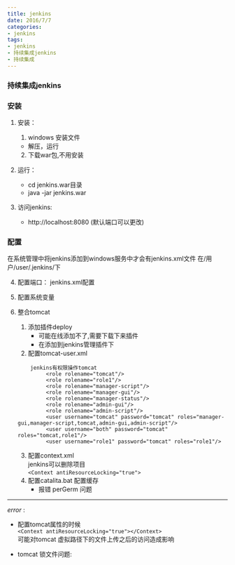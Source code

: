 ```yaml
---
title: jenkins
date: 2016/7/7
categories:
- jenkins
tags:
- jenkins
- 持续集成jenkins
- 持续集成
---
```


### 持续集成jenkins

### 安装
1. 安装：  
	1. windows 安装文件  
	  - 解压，运行
	2. 下载war包,不用安装

2. 运行：  
	- cd jenkins.war目录  
	- java -jar jenkins.war  

3. 访问jenkins:
	- http://localhost:8080   (默认端口可以更改)

### 配置
在系统管理中将jenkins添加到windows服务中才会有jenkins.xml文件
在/用户/user/.jenkins/下  

4. 配置端口：
jenkins.xml配置  

5. 配置系统变量

6. 整合tomcat    
	1. 添加插件deploy  
		- 可能在线添加不了,需要下载下来插件  
		- 在添加到jenkins管理插件下  
	2. 配置tomcat-user.xml
	``` 
		jenkins有权限操作tomcat
			 <role rolename="tomcat"/>
 			 <role rolename="role1"/>
  			 <role rolename="manager-script"/>
 			 <role rolename="manager-gui"/>
  			 <role rolename="manager-status"/> 
  			 <role rolename="admin-gui"/>
  			 <role rolename="admin-script"/> 
  			 <user username="tomcat" password="tomcat" roles="manager-gui,manager-script,tomcat,admin-gui,admin-script"/>
 			 <user username="both" password="tomcat" roles="tomcat,role1"/>
  			 <user username="role1" password="tomcat" roles="role1"/>
	```
	3. 配置context.xml  
		jenkins可以删除项目  
		```<Context antiResourceLocking="true">```
	4. 配置catalita.bat 配置缓存  
		- 报错 perGerm 问题

--- 
*error* :  
- 配置tomcat属性的时候  
	```<Context antiResourceLocking="true"></Context>   ```  
	可能对tomcat 虚拟路径下的文件上传之后的访问造成影响  

- tomcat 锁文件问题:
